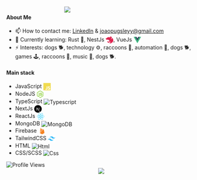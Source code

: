 <div style="display: inline_block"><br>

   <img align="right" width="350" src="https://i.imgur.com/Cj5ebJp.png"/>

   #### About Me

   - 📫 How to contact me: <a href="https://www.linkedin.com/in/joaopugsley" target="_blank">LinkedIn</a> & <a href="mailto:joaopugsleyy@gmail.com" target="_blank">joaopugsleyy@gmail.com</a>
   - 🧠 Currently learning: Rust 🦀, NestJs <img align="center" alt="NestJs" height="20" src="https://raw.githubusercontent.com/devicons/devicon/master/icons/nestjs/nestjs-plain.svg">, VueJs <img align="center" alt="VueJs" height="20" src="https://raw.githubusercontent.com/devicons/devicon/master/icons/vuejs/vuejs-original.svg">
   - ⚡ Interests: dogs 🐕, technology ⚙, raccoons 🦝, automation 🤖, dogs 🐕, games 🕹, raccoons 🦝, music 🎵, dogs 🐕.

   #### Main stack
   - JavaScript <img align="center" alt="Javascript" height="20" src="https://raw.githubusercontent.com/devicons/devicon/master/icons/javascript/javascript-plain.svg">
   - NodeJS <img align="center" alt="Node" height="20" src="https://raw.githubusercontent.com/devicons/devicon/master/icons/nodejs/nodejs-plain.svg"/>
   - TypeScript <img align="center" alt="Typescript" height="20" src="https://cdn.jsdelivr.net/gh/devicons/devicon/icons/typescript/typescript-plain.svg"/>
   - NextJs <img align="center" alt="NextJs" height="20" src="https://raw.githubusercontent.com/devicons/devicon/master/icons/nextjs/nextjs-original.svg"/>
   - ReactJs <img align="center" alt="ReactJs" height="20" src="https://raw.githubusercontent.com/devicons/devicon/master/icons/react/react-original.svg"/>
   - MongoDB <img align="center" alt="MongoDB" height="20" src="https://cdn.jsdelivr.net/gh/devicons/devicon/icons/mongodb/mongodb-plain-wordmark.svg"/>
   - Firebase <img align="center" alt="Firebase" height="20" src="https://raw.githubusercontent.com/devicons/devicon/master/icons/firebase/firebase-plain.svg"/>
   - TailwindCSS <img align="center" alt="TailwindCSS" height="20" src="https://raw.githubusercontent.com/devicons/devicon/master/icons/tailwindcss/tailwindcss-plain.svg"/>
   - HTML <img align="center" alt="Html" height="20" src="https://cdn.jsdelivr.net/gh/devicons/devicon/icons/html5/html5-plain.svg"/>
   - CSS/SCSS <img align="center" alt="Css" height="20" src="https://cdn.jsdelivr.net/gh/devicons/devicon/icons/css3/css3-plain-wordmark.svg"/>

</div>

<div align="left">
    <img src="https://komarev.com/ghpvc/?username=insannityxd&label=Profile%20views&color=0442b5&style=flat" alt="Profile Views"/>
</div>

<div align="center">
    <img width="350em" src="https://github-readme-stats.vercel.app/api/top-langs/?username=insannityxd&layout=compact&langs_count=7&theme=radical"/> 
</div>